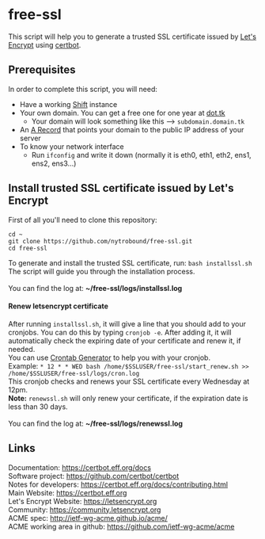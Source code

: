# free-ssl

This script will help you to generate a trusted SSL certificate issued by [Let's Encrypt](letsencrypt.org) using [certbot](https://github.com/certbot/certbot).<br>

## Prerequisites
In order to complete this script, you will need:
* Have a working [Shift](docs.shiftnrg.net) instance
* Your own domain. You can get a free one for one year at [dot.tk](dot.tk)
	* Your domain will look something like this --> `subdomain.domain.tk`
* An [A Record](https://my.freenom.com/knowledgebase.php?action=displayarticle&id=4) that points your domain to the public IP address of your server
* To know your network interface
	* Run `ifconfig` and write it down (normally it is eth0, eth1, eth2, ens1, ens2, ens3...) <br>

## Install trusted SSL certificate issued by Let's Encrypt
First of all you'll need to clone this repository:
```
cd ~
git clone https://github.com/nytrobound/free-ssl.git
cd free-ssl
```
To generate and install the trusted SSL certificate, run: `bash installssl.sh`<br>
The script will guide you through the installation process.<br><br>
You can find the log at: **~/free-ssl/logs/installssl.log**

#### Renew letsencrypt certificate
After running `installssl.sh`, it will give a line that you should add to your cronjobs. You can do this by typing `cronjob -e`. After adding it, it will automatically check the expiring date of your certificate and renew it, if needed.<br>
You can use [Crontab Generator](https://www.crontab-generator.org/) to help you with your cronjob.<br>
Example: `* 12 * * WED bash /home/$SSLUSER/free-ssl/start_renew.sh >> /home/$SSLUSER/free-ssl/logs/cron.log`<br>
This cronjob checks and renews your SSL certificate every Wednesday at 12pm.<br>
**Note:** `renewssl.sh` will only renew your certificate, if the expiration date is less than 30 days.<br><br>
You can find the log at: **~/free-ssl/logs/renewssl.log**<br>


## Links
Documentation: https://certbot.eff.org/docs <br>
Software project: https://github.com/certbot/certbot <br>
Notes for developers: https://certbot.eff.org/docs/contributing.html <br>
Main Website: https://certbot.eff.org <br>
Let's Encrypt Website: https://letsencrypt.org <br>
Community: https://community.letsencrypt.org <br>
ACME spec: http://ietf-wg-acme.github.io/acme/ <br>
ACME working area in github: https://github.com/ietf-wg-acme/acme <br>
